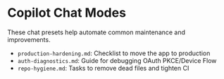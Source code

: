 # Copilot Chat Modes

These chat presets help automate common maintenance and improvements.

- `production-hardening.md`: Checklist to move the app to production
- `auth-diagnostics.md`: Guide for debugging OAuth PKCE/Device Flow
- `repo-hygiene.md`: Tasks to remove dead files and tighten CI
